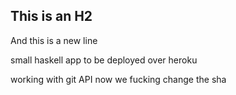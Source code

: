 This is an H2
-------------

And this is a new line

small haskell app to be deployed over heroku

working with git API
now we fucking change the sha
